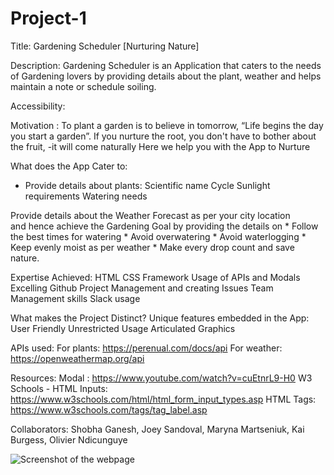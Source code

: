 # Project-1

Title: Gardening Scheduler [Nurturing Nature]

Description: Gardening Scheduler is an Application that  caters to the needs of Gardening lovers by providing details about the plant, weather and helps maintain a note or schedule soiling.

Accessibility: 

 
Motivation : To plant a garden is to believe in tomorrow, “Life begins the day you start a garden”.
             If you nurture the root, you don't have to bother about the fruit, -it will come naturally
                               Here we help you with the App  to Nurture

What does the App Cater to:
* Provide details about plants:  Scientific name
                                 Cycle
                                 Sunlight requirements
                                 Watering needs

Provide details about the Weather Forecast as per your city location                               
and hence achieve the Gardening Goal by providing the details on 
                                * Follow the best times for watering
                                * Avoid overwatering
                                * Avoid waterlogging
                                * Keep evenly moist as per weather
                                * Make every drop count and save nature.


Expertise Achieved:   HTML CSS Framework
                      Usage of  APIs and Modals
                      Excelling Github
                      Project Management and creating Issues
                      Team Management skills
                      Slack usage


What makes the Project Distinct?
Unique features embedded in the App: User Friendly
                                     Unrestricted Usage
                                     Articulated Graphics  


APIs used: 
For plants: https://perenual.com/docs/api
For weather: https://openweathermap.org/api

Resources: 
Modal :           https://www.youtube.com/watch?v=cuEtnrL9-H0
W3 Schools -      HTML Inputs: https://www.w3schools.com/html/html_form_input_types.asp
                  HTML Tags:   https://www.w3schools.com/tags/tag_label.asp

                  
Collaborators: Shobha Ganesh, Joey Sandoval, Maryna Martseniuk, Kai Burgess, Olivier Ndicunguye

![Screenshot of the webpage](https://github.com/wol42verine/Project-1/blob/main/image_720.png?raw=true)
                                

